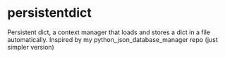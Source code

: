 # persistentdict
Persistent dict, a context manager that loads and stores a dict in a file automatically. Inspired by my python_json_database_manager repo (just simpler version)
